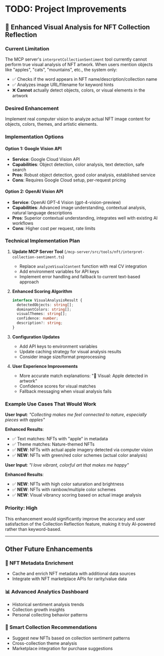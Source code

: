 # TODO: Project Improvements

## 🎨 Enhanced Visual Analysis for NFT Collection Reflection

### Current Limitation
The MCP server's `interpretCollectionSentiment` tool currently cannot perform true visual analysis of NFT artwork. When users mention objects like "apples", "cats", "mountains", etc., the system only:

- ✅ Checks if the word appears in NFT name/description/collection name
- ✅ Analyzes image URL/filename for keyword hints
- ❌ **Cannot** actually detect objects, colors, or visual elements in the artwork

### Desired Enhancement
Implement real computer vision to analyze actual NFT image content for objects, colors, themes, and artistic elements.

### Implementation Options

#### Option 1: Google Vision API
- **Service**: Google Cloud Vision API
- **Capabilities**: Object detection, color analysis, text detection, safe search
- **Pros**: Robust object detection, good color analysis, established service
- **Cons**: Requires Google Cloud setup, per-request pricing

#### Option 2: OpenAI Vision API
- **Service**: OpenAI GPT-4 Vision (gpt-4-vision-preview)  
- **Capabilities**: Advanced image understanding, contextual analysis, natural language descriptions
- **Pros**: Superior contextual understanding, integrates well with existing AI workflows
- **Cons**: Higher cost per request, rate limits

### Technical Implementation Plan

1. **Update MCP Server Tool** (`/mcp-server/src/tools/nft/interpret-collection-sentiment.ts`)
   - Replace `analyzeVisualContent` function with real CV integration
   - Add environment variables for API keys
   - Implement error handling and fallback to current text-based approach

2. **Enhanced Scoring Algorithm**
   ```typescript
   interface VisualAnalysisResult {
     detectedObjects: string[];
     dominantColors: string[];
     visualThemes: string[];
     confidence: number;
     description?: string;
   }
   ```

3. **Configuration Updates**
   - Add API keys to environment variables
   - Update caching strategy for visual analysis results
   - Consider image size/format preprocessing

4. **User Experience Improvements**
   - More accurate match explanations: "🎨 Visual: Apple detected in artwork"
   - Confidence scores for visual matches
   - Fallback messaging when visual analysis fails

### Example Use Cases That Would Work

**User Input**: *"Collecting makes me feel connected to nature, especially pieces with apples"*

**Enhanced Results**:
- ✅ Text matches: NFTs with "apple" in metadata
- ✅ Theme matches: Nature-themed NFTs  
- ✅ **NEW**: NFTs with actual apple imagery detected via computer vision
- ✅ **NEW**: NFTs with green/red color schemes (actual color analysis)

**User Input**: *"I love vibrant, colorful art that makes me happy"*

**Enhanced Results**:
- ✅ **NEW**: NFTs with high color saturation and brightness
- ✅ **NEW**: NFTs with rainbow/multiple color schemes
- ✅ **NEW**: Visual vibrancy scoring based on actual image analysis

### Priority: High
This enhancement would significantly improve the accuracy and user satisfaction of the Collection Reflection feature, making it truly AI-powered rather than keyword-based.

---

## Other Future Enhancements

### 🔄 NFT Metadata Enrichment
- Cache and enrich NFT metadata with additional data sources
- Integrate with NFT marketplace APIs for rarity/value data

### 📊 Advanced Analytics Dashboard  
- Historical sentiment analysis trends
- Collection growth insights
- Personal collecting behavior patterns

### 🤖 Smart Collection Recommendations
- Suggest new NFTs based on collection sentiment patterns
- Cross-collection theme analysis
- Marketplace integration for purchase suggestions